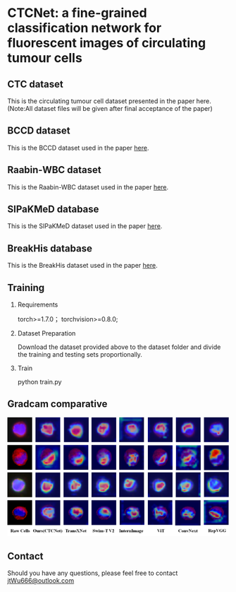 # CTCNet: a fine-grained classification network for fluorescent images of circulating tumour cells

## CTC dataset
This is the circulating tumour cell dataset presented in the paper here.(Note:All dataset files will be given after final acceptance of the paper)
## BCCD dataset
This is the BCCD dataset used in the paper [here](https://github.com/shenggan/BCCD_Dataset "BCCD").
## Raabin-WBC dataset
This is the Raabin-WBC dataset used in the paper [here](https://raabindata.com/free-data/#double-labeled-croped-cells "Raabin").
## SIPaKMeD database
This is the SIPaKMeD dataset used in the paper [here](https://www.cs.uoi.gr/~marina/sipakmed.html "SIPaKMeD").
## BreakHis database
This is the BreakHis dataset used in the paper [here](https://www.kaggle.com/datasets/ambarish/breakhis?select=BreaKHis_v1 "BreakHis").
## Training
1. Requirements
 
   torch>=1.7.0；
   torchvision>=0.8.0;
2. Dataset Preparation
 
   Download the dataset provided above to the dataset folder and divide the training and testing sets proportionally.
3. Train
   
   python train.py
## Gradcam comparative 
![gradcam_false](result/gradcam_compare.jpg "gradcam")

## Contact
Should you have any questions, please feel free to contact jtWu666@outlook.com
